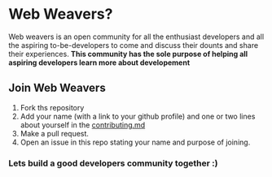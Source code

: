 # Web Weavers?
Web weavers is an open community for all the enthusiast developers and all the aspiring to-be-developers to come and discuss their dounts and share their experiences.
**This community has the sole purpose of helping all aspiring developers learn more about developement**

## Join Web Weavers
1. Fork ths repository
2. Add your name (with a link to your github profile) and one or two lines about yourself in the [contributing.md](contributing.md)
3. Make a pull request.
4. Open an issue in this repo stating your name and purpose of joining.

### Lets build a good developers community together :)